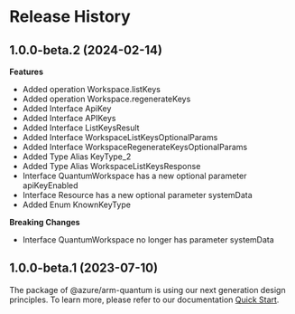 # Release History
    
## 1.0.0-beta.2 (2024-02-14)
    
**Features**

  - Added operation Workspace.listKeys
  - Added operation Workspace.regenerateKeys
  - Added Interface ApiKey
  - Added Interface APIKeys
  - Added Interface ListKeysResult
  - Added Interface WorkspaceListKeysOptionalParams
  - Added Interface WorkspaceRegenerateKeysOptionalParams
  - Added Type Alias KeyType_2
  - Added Type Alias WorkspaceListKeysResponse
  - Interface QuantumWorkspace has a new optional parameter apiKeyEnabled
  - Interface Resource has a new optional parameter systemData
  - Added Enum KnownKeyType

**Breaking Changes**

  - Interface QuantumWorkspace no longer has parameter systemData
    
    
## 1.0.0-beta.1 (2023-07-10)

The package of @azure/arm-quantum is using our next generation design principles. To learn more, please refer to our documentation [Quick Start](https://aka.ms/js-track2-quickstart).
